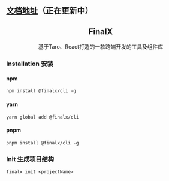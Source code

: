 ## [文档地址](https://finalx.vercel.app)（正在更新中）

<h2 align="center">FinalX</h2>
<p align="center">基于Taro、React打造的一款跨端开发的工具及组件库</p>

### Installation 安装

#### npm

```shell
npm install @finalx/cli -g
```

#### yarn

```shell
yarn global add @finalx/cli
```

#### pnpm

```shell
pnpm install @finalx/cli -g
```

### Init 生成项目结构

```shell
finalx init <projectName>
```
